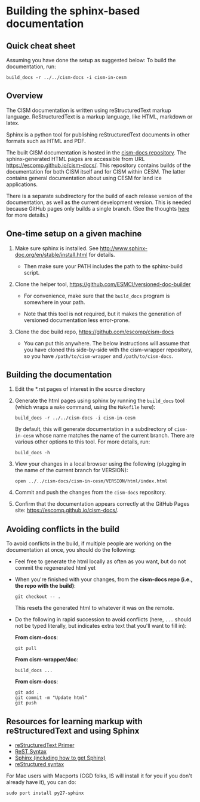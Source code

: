 # Building the sphinx-based documentation

## Quick cheat sheet

Assuming you have done the setup as suggested below: To build the
documentation, run:

```
build_docs -r ../../cism-docs -i cism-in-cesm
```

## Overview

The CISM documentation is written using reStructuredText markup
language.  ReStructuredText is a markup language, like HTML, markdown or
latex.

Sphinx is a python tool for publishing reStructuredText documents in
other formats such as HTML and PDF.

The built CISM documentation is hosted in the [cism-docs
repository](https://github.com/escomp/cism-docs).  The sphinx-generated
HTML pages are accessible from URL
<https://escomp.github.io/cism-docs/>. This repository contains builds
of the documentation for both CISM itself and for CISM within CESM. The
latter contains general documentation about using CESM for land ice
applications.

There is a separate subdirectory for the build of each release version
of the documentation, as well as the current development version. This
is needed because GitHub pages only builds a single branch. (See the
thoughts [here](https://github.com/ESCOMP/ctsm/issues/239) for more
details.)

## One-time setup on a given machine

1. Make sure sphinx is installed. See
   http://www.sphinx-doc.org/en/stable/install.html for details.
   
   - Then make sure your PATH includes the path to the sphinx-build script.
   
2. Clone the helper tool, https://github.com/ESMCI/versioned-doc-builder
   
   - For convenience, make sure that the `build_docs` program is
     somewhere in your path.
     
   - Note that this tool is not required, but it makes the generation of
     versioned documentation less error-prone.
     
3. Clone the doc build repo, https://github.com/escomp/cism-docs

   - You can put this anywhere. The below instructions will assume that
     you have cloned this side-by-side with the cism-wrapper repository,
     so you have `/path/to/cism-wrapper` and `/path/to/cism-docs`.
     
## Building the documentation

1. Edit the *.rst pages of interest in the source directory

2. Generate the html pages using sphinx by running the `build_docs`
   tool (which wraps a `make` command, using the `Makefile` here):
   
   ```
   build_docs -r ../../cism-docs -i cism-in-cesm
   ```
   
   By default, this will generate documentation in a subdirectory of
   `cism-in-cesm` whose name matches the name of the current
   branch. There are various other options to this tool. For more
   details, run:
   
   ```
   build_docs -h
   ```
   
3. View your changes in a local browser using the following (plugging in
   the name of the current branch for VERSION):

   ```
   open ../../cism-docs/cism-in-cesm/VERSION/html/index.html
   ```

4. Commit and push the changes from the `cism-docs` repository.

5. Confirm that the documentation appears correctly at the GitHub Pages
   site: <https://escomp.github.io/cism-docs/>.
   
## Avoiding conflicts in the build

To avoid conflicts in the build, if multiple people are working on the
documentation at once, you should do the following:

* Feel free to generate the html locally as often as you want, but do
  not commit the regenerated html yet
  
* When you're finished with your changes, from the **cism-docs repo
  (i.e., the repo with the build)**:

  ```
  git checkout -- .
  ```
  
  This resets the generated html to whatever it was on the remote.

* Do the following in rapid succession to avoid conflicts (here, `...`
  should not be typed literally, but indicates extra text that you'll
  want to fill in):

  **From cism-docs**:
  
  ```
  git pull
  ```
  
  **From cism-wrapper/doc**:
  
  ```
  build_docs ...
  ```
  
  **From cism-docs**:
  
  ```
  git add .
  git commit -m "Update html"
  git push
  ```

## Resources for learning markup with reStructuredText and using Sphinx

* [reStructuredText Primer](http://www.sphinx-doc.org/en/stable/rest.html)
* [ReST Syntax](https://wiki.typo3.org/ReST_Syntax)
* [Sphinx (including how to get Sphinx)](http://www.sphinx-doc.org/en/stable/)
* [reStructured syntax](http://thomas-cokelaer.info/tutorials/sphinx/rest_syntax.html#tables)

For Mac users with Macports (CGD folks, IS will install it for you if
you don't already have it), you can do:

```
sudo port install py27-sphinx
```
